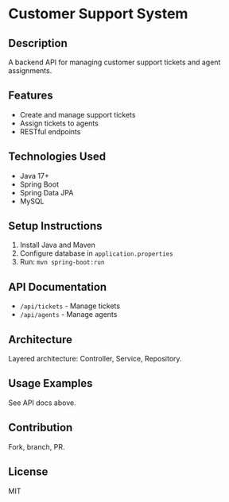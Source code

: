 # Customer Support System

## Description
A backend API for managing customer support tickets and agent assignments.

## Features
- Create and manage support tickets
- Assign tickets to agents
- RESTful endpoints

## Technologies Used
- Java 17+
- Spring Boot
- Spring Data JPA
- MySQL

## Setup Instructions
1. Install Java and Maven
2. Configure database in `application.properties`
3. Run: `mvn spring-boot:run`

## API Documentation
- `/api/tickets` - Manage tickets
- `/api/agents` - Manage agents

## Architecture
Layered architecture: Controller, Service, Repository.

## Usage Examples
See API docs above.

## Contribution
Fork, branch, PR.

## License
MIT
